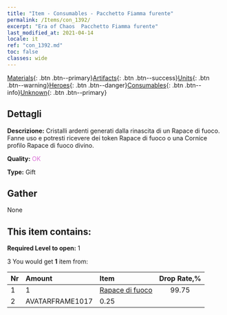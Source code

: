 ```yaml
---
title: "Item - Consumables - Pacchetto Fiamma furente"
permalink: /Items/con_1392/
excerpt: "Era of Chaos  Pacchetto Fiamma furente"
last_modified_at: 2021-04-14
locale: it
ref: "con_1392.md"
toc: false
classes: wide
---
```

 [Materials](/it/Items/){: .btn .btn--primary}[Artifacts](/it/Items/Artifacts/){: .btn .btn--success}[Units](/it/Items/Units/){: .btn .btn--warning}[Heroes](/it/Items/Heroes/){: .btn .btn--danger}[Consumables](/it/Items/Consumables/){: .btn .btn--info}[Unknown](/it/Items/Unknown/){: .btn .btn--primary}

## Dettagli
 **Descrizione:** Cristalli ardenti generati dalla rinascita di un Rapace di fuoco. Fanne uso e potresti ricevere dei token Rapace di fuoco o una Cornice profilo Rapace di fuoco divino.

 **Quality:** <span style="color: #DA70D6">OK</span>

 **Type:** Gift

## Gather

  None

## This item contains:

 **Required Level to open:** 1

 3 You would get **1** item  from:

  | Nr | Amount |     Item    | Drop Rate,% |
  |:---|:-------|:------------|:---------:|
  | 1 | 1 | [Rapace di fuoco](/it/Items/unt_268/) | 99.75 | 
  | 2 | AVATARFRAME1017 | 0.25 | 
